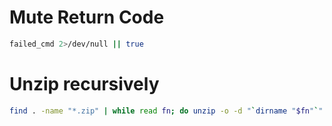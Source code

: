 
# Mute Return Code

```bash
failed_cmd 2>/dev/null || true
```

# Unzip recursively

```bash
find . -name "*.zip" | while read fn; do unzip -o -d "`dirname "$fn"`" "$fn"; done;
```

